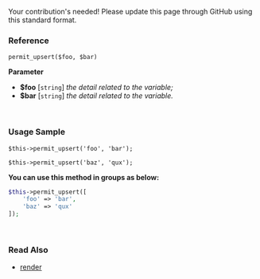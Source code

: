 Your contribution's needed!
Please update this page through GitHub using this standard format.

### Reference
`permit_upsert($foo, $bar)`

**Parameter**
* **$foo** [`string`] *the detail related to the variable;*
* **$bar** [`string`] *the detail related to the variable.*

&nbsp;

### Usage Sample
`$this->permit_upsert('foo', 'bar');`

`$this->permit_upsert('baz', 'qux');`

**You can use this method in groups as below:**
```php
$this->permit_upsert([
    'foo' => 'bar',
    'baz' => 'qux'
]);
```

&nbsp;

### Read Also
* [render](./render)
